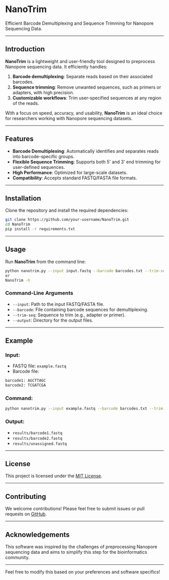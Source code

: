 # NanoTrim
Efficient Barcode Demultiplexing and Sequence Trimming for Nanopore Sequencing Data.

---

## Introduction  
**NanoTrim** is a lightweight and user-friendly tool designed to preprocess Nanopore sequencing data. It efficiently handles:  
1. **Barcode demultiplexing**: Separate reads based on their associated barcodes.  
2. **Sequence trimming**: Remove unwanted sequences, such as primers or adapters, with high precision.  
3. **Customizable workflows**: Trim user-specified sequences at any region of the reads.  

With a focus on speed, accuracy, and usability, **NanoTrim** is an ideal choice for researchers working with Nanopore sequencing datasets.  

---

## Features  
- **Barcode Demultiplexing**: Automatically identifies and separates reads into barcode-specific groups.  
- **Flexible Sequence Trimming**: Supports both 5' and 3' end trimming for user-defined sequences.  
- **High Performance**: Optimized for large-scale datasets.  
- **Compatibility**: Accepts standard FASTQ/FASTA file formats.  

---

## Installation  
Clone the repository and install the required dependencies:  
```bash  
git clone https://github.com/your-username/NanoTrim.git  
cd NanoTrim  
pip install -r requirements.txt  
```  

---

## Usage  
Run **NanoTrim** from the command line:  
```bash  
python nanotrim.py --input input.fastq --barcode barcodes.txt --trim-seq AGCTTAGC --output output_directory
or
NanoTrim -h  
```  

### Command-Line Arguments  
- `--input`: Path to the input FASTQ/FASTA file.  
- `--barcode`: File containing barcode sequences for demultiplexing.  
- `--trim-seq`: Sequence to trim (e.g., adapter or primer).  
- `--output`: Directory for the output files.  

---

## Example  
### Input:  
- FASTQ file: `example.fastq`  
- Barcode file:  
```txt  
barcode1: AGCTTAGC  
barcode2: TCGATCGA  
```  

### Command:  
```bash  
python nanotrim.py --input example.fastq --barcode barcodes.txt --trim-seq AGCTTAGC --output results  
```  

### Output:  
- `results/barcode1.fastq`  
- `results/barcode2.fastq`  
- `results/unassigned.fastq`  

---

## License  
This project is licensed under the [MIT License](LICENSE).  

---

## Contributing  
We welcome contributions! Please feel free to submit issues or pull requests on [GitHub](https://github.com/linkoukou/NanoTrim).  

---

## Acknowledgements  
This software was inspired by the challenges of preprocessing Nanopore sequencing data and aims to simplify this step for the bioinformatics community.  

--- 

Feel free to modify this based on your preferences and software specifics!
